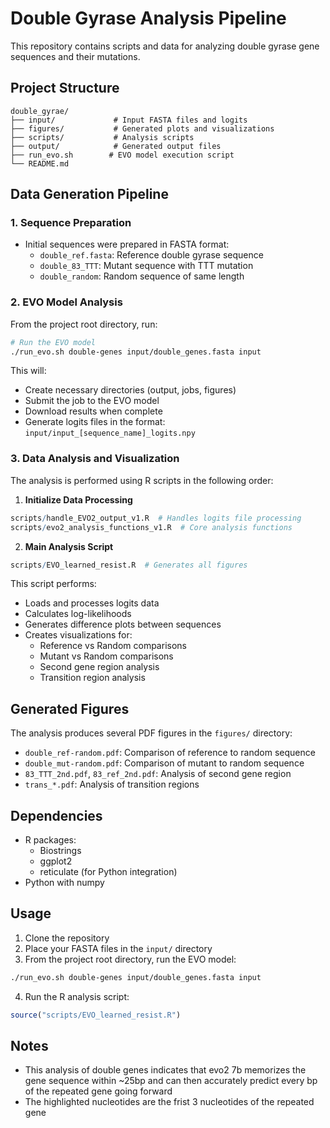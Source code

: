 # Double Gyrase Analysis Pipeline

This repository contains scripts and data for analyzing double gyrase gene sequences and their mutations.

## Project Structure
```
double_gyrae/
├── input/             # Input FASTA files and logits
├── figures/           # Generated plots and visualizations
├── scripts/           # Analysis scripts
├── output/            # Generated output files
├── run_evo.sh        # EVO model execution script
└── README.md
```

## Data Generation Pipeline

### 1. Sequence Preparation
- Initial sequences were prepared in FASTA format:
  - `double_ref.fasta`: Reference double gyrase sequence
  - `double_83_TTT`: Mutant sequence with TTT mutation
  - `double_random`: Random sequence of same length

### 2. EVO Model Analysis
From the project root directory, run:
```bash
# Run the EVO model
./run_evo.sh double-genes input/double_genes.fasta input
```
This will:
- Create necessary directories (output, jobs, figures)
- Submit the job to the EVO model
- Download results when complete
- Generate logits files in the format: `input/input_[sequence_name]_logits.npy`

### 3. Data Analysis and Visualization
The analysis is performed using R scripts in the following order:

1. **Initialize Data Processing**
```R
scripts/handle_EVO2_output_v1.R  # Handles logits file processing
scripts/evo2_analysis_functions_v1.R  # Core analysis functions
```

2. **Main Analysis Script**
```R
scripts/EVO_learned_resist.R  # Generates all figures
```

This script performs:
- Loads and processes logits data
- Calculates log-likelihoods
- Generates difference plots between sequences
- Creates visualizations for:
  - Reference vs Random comparisons
  - Mutant vs Random comparisons
  - Second gene region analysis
  - Transition region analysis

## Generated Figures

The analysis produces several PDF figures in the `figures/` directory:
- `double_ref-random.pdf`: Comparison of reference to random sequence
- `double_mut-random.pdf`: Comparison of mutant to random sequence
- `83_TTT_2nd.pdf`, `83_ref_2nd.pdf`: Analysis of second gene region
- `trans_*.pdf`: Analysis of transition regions

## Dependencies

- R packages:
  - Biostrings
  - ggplot2
  - reticulate (for Python integration)
- Python with numpy

## Usage

1. Clone the repository
2. Place your FASTA files in the `input/` directory
3. From the project root directory, run the EVO model:
```bash
./run_evo.sh double-genes input/double_genes.fasta input
```
4. Run the R analysis script:
```R
source("scripts/EVO_learned_resist.R")
```

## Notes

- This analysis of double genes indicates that evo2 7b memorizes the gene 
sequence within ~25bp and can then accurately predict every bp of the repeated
gene going forward
- The highlighted nucleotides are the frist 3 nucleotides of the repeated gene
